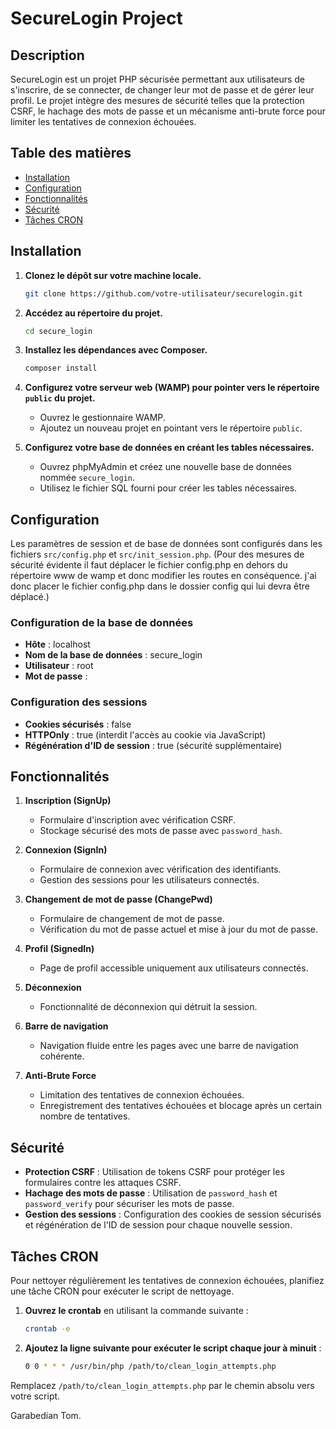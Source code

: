 # SecureLogin Project

## Description

SecureLogin est un projet PHP sécurisée permettant aux utilisateurs de s'inscrire, de se connecter, de changer leur mot de passe et de gérer leur profil. Le projet intègre des mesures de sécurité telles que la protection CSRF, le hachage des mots de passe et un mécanisme anti-brute force pour limiter les tentatives de connexion échouées.

## Table des matières

- [Installation](#installation)
- [Configuration](#configuration)
- [Fonctionnalités](#fonctionnalités)
- [Sécurité](#sécurité)
- [Tâches CRON](#tâches-cron)

## Installation

1. **Clonez le dépôt sur votre machine locale.**
    ```sh
    git clone https://github.com/votre-utilisateur/securelogin.git
    ```

2. **Accédez au répertoire du projet.**
    ```sh
    cd secure_login
    ```

3. **Installez les dépendances avec Composer.**
    ```sh
    composer install
    ```

4. **Configurez votre serveur web (WAMP) pour pointer vers le répertoire `public` du projet.**
    - Ouvrez le gestionnaire WAMP.
    - Ajoutez un nouveau projet en pointant vers le répertoire `public`.

5. **Configurez votre base de données en créant les tables nécessaires.**
    - Ouvrez phpMyAdmin et créez une nouvelle base de données nommée `secure_login`.
    - Utilisez le fichier SQL fourni pour créer les tables nécessaires.

## Configuration

Les paramètres de session et de base de données sont configurés dans les fichiers `src/config.php` et `src/init_session.php`. (Pour des mesures de sécurité évidente il faut déplacer le fichier config.php en dehors du répertoire www de wamp et donc modifier les routes en conséquence. j'ai donc placer le fichier config.php dans le dossier config qui lui devra être déplacé.)

### Configuration de la base de données

- **Hôte** : localhost
- **Nom de la base de données** : secure_login
- **Utilisateur** : root
- **Mot de passe** : 

### Configuration des sessions

- **Cookies sécurisés** : false 
- **HTTPOnly** : true (interdit l'accès au cookie via JavaScript)
- **Régénération d'ID de session** : true (sécurité supplémentaire)

## Fonctionnalités

1. **Inscription (SignUp)**
   - Formulaire d'inscription avec vérification CSRF.
   - Stockage sécurisé des mots de passe avec `password_hash`.

2. **Connexion (SignIn)**
   - Formulaire de connexion avec vérification des identifiants.
   - Gestion des sessions pour les utilisateurs connectés.

3. **Changement de mot de passe (ChangePwd)**
   - Formulaire de changement de mot de passe.
   - Vérification du mot de passe actuel et mise à jour du mot de passe.

4. **Profil (SignedIn)**
   - Page de profil accessible uniquement aux utilisateurs connectés.

5. **Déconnexion**
   - Fonctionnalité de déconnexion qui détruit la session.

6. **Barre de navigation**
   - Navigation fluide entre les pages avec une barre de navigation cohérente.

7. **Anti-Brute Force**
   - Limitation des tentatives de connexion échouées.
   - Enregistrement des tentatives échouées et blocage après un certain nombre de tentatives.

## Sécurité

- **Protection CSRF** : Utilisation de tokens CSRF pour protéger les formulaires contre les attaques CSRF.
- **Hachage des mots de passe** : Utilisation de `password_hash` et `password_verify` pour sécuriser les mots de passe.
- **Gestion des sessions** : Configuration des cookies de session sécurisés et régénération de l'ID de session pour chaque nouvelle session.

## Tâches CRON

Pour nettoyer régulièrement les tentatives de connexion échouées, planifiez une tâche CRON pour exécuter le script de nettoyage.

1. **Ouvrez le crontab** en utilisant la commande suivante :
    ```sh
    crontab -e
    ```

2. **Ajoutez la ligne suivante pour exécuter le script chaque jour à minuit** :
    ```sh
    0 0 * * * /usr/bin/php /path/to/clean_login_attempts.php
    ```

Remplacez `/path/to/clean_login_attempts.php` par le chemin absolu vers votre script.

Garabedian Tom.
